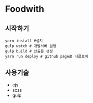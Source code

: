 # Foodwith

## 시작하기

```
yarn install #설치
gulp watch # 개발서버 실행
gulp build # 산출물 생성
yarn run deploy # github page로 디플로이
```

## 사용기술

- ejs
- scss
- gulp
